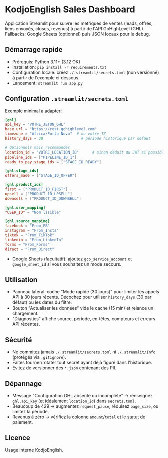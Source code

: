 # KodjoEnglish Sales Dashboard

Application Streamlit pour suivre les métriques de ventes (leads, offres, liens envoyés, closes, revenus) à partir de l'API GoHighLevel (GHL). Fallbacks: Google Sheets (optionnel) puis JSON locaux pour le debug.

## Démarrage rapide
- Prérequis: Python 3.11+ (3.12 OK)
- Installation: `pip install -r requirements.txt`
- Configuration locale: créez `./.streamlit/secrets.toml` (non versionné) à partir de l'exemple ci‑dessous.
- Lancement: `streamlit run app.py`

## Configuration `.streamlit/secrets.toml`
Exemple minimal à adapter:

```toml
[ghl]
api_key = "VOTRE_JETON_GHL"
base_url = "https://rest.gohighlevel.com"
timezone = "Africa/Porto-Novo"  # ou votre TZ
history_days = 30                 # période historique par défaut

# Optionnels mais recommandés
location_id = "VOTRE_LOCATION_ID"      # sinon déduit du JWT si possible
pipeline_ids = ["PIPELINE_ID_1"]
ready_to_pay_stage_ids = ["STAGE_ID_READY"]

[ghl.stage_ids]
offers_made = ["STAGE_ID_OFFER"]

[ghl.product_ids]
first = ["PRODUCT_ID_FIRST"]
upsell = ["PRODUCT_ID_UPSELL"]
downsell = ["PRODUCT_ID_DOWNSELL"]

[ghl.user_mapping]
"USER_ID" = "Nom lisible"

[ghl.source_mapping]
facebook = "From_FB"
instagram = "From_Insta"
tiktok = "From_TikTok"
linkedin = "From_LinkedIn"
forms = "From_Forms"
direct = "From_Direct"
```

- Google Sheets (facultatif): ajoutez `gcp_service_account` et `google_sheet_id` si vous souhaitez un mode secours.

## Utilisation
- Panneau latéral: coche "Mode rapide (30 jours)" pour limiter les appels API à 30 jours récents. Décochez pour utiliser `history_days` (30 par défaut) ou les dates du filtre.
- Bouton "Actualiser les données" vide le cache (15 min) et relance un chargement.
- "Diagnostics" affiche source, période, en‑têtes, compteurs et erreurs API récentes.

## Sécurité
- Ne commitez jamais `./.streamlit/secrets.toml` ni `./.streamlit/Info` (protégés via `.gitignore`).
- Faites tourner/rotater tout secret ayant déjà figuré dans l'historique.
- Évitez de versionner des `*.json` contenant des PII.

## Dépannage
- Message "Configuration GHL absente ou incomplète" → renseignez `ghl.api_key` (et idéalement `location_id`) dans `secrets.toml`.
- Beaucoup de 429 → augmentez `request_pause`, réduisez `page_size`, ou limitez la période.
- Revenus à zéro → vérifiez la colonne `amount`/`total` et le statut de paiement.

## Licence
Usage interne KodjoEnglish.
